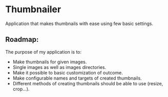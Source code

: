# Thumbnailer
Application that makes thumbnails with ease using few basic settings. 

## Roadmap:
 
The purpose of my application is to:

* Make thumbnails for given images.
* Single images as well as images directories. 
* Make it possible to basic customization of outcome.
* Make configurable names and targets of created thumbnails.
* Different methods of creating thumbnails should be able to use (resize, crop...).
